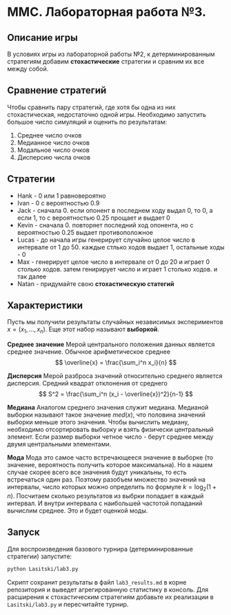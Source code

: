 # ММС. Лабораторная работа №3.

## Описание игры
В условиях игры из лабораторной работы  №2, к детерминированным стратегиям добавим **стохастические** стратегии и сравним их все между собой.

## Сравнение стратегий
Чтобы сравнить пару стратегий, где хотя бы одна из них стохастическая, недостаточно одной игры. Необходимо запустить большое число симуляций и оценить по результатам:
1. Среднее число очков
2. Медианное число очков
3. Модальное число очков
4. Дисперсию числа очков

## Стратегии
* Hank - 0 или 1 равновероятно
* Ivan - 0 с вероятностью $0.9$
* Jack - сначала 0. если опонент в последнем ходу выдал 0, то 0, а если 1, то с вероятностью $0.25$ прощает и выдает 0
* Kevin - сначала 0. повторяет последний ход опонента, но с вероятностью $0.25$ выдает противоположное
* Lucas - до начала игры генерирует случайно целое число в интервале от 1 до 50. каждые стлько ходов выдает 1, остальные ходы - 0 
* Max - генерирует целое число в интервале от 0 до 20 и играет 0 столько ходов. затем генирирует число и играет 1 столько ходов. и так далее
* Natan - придумайте свою **стохастическую статегий**


## Характеристики
Пусть мы получили результаты случайных независимых экспериментов $x = (x_1, \dots, x_n)$. Еще этот набор называют **выборкой**.

**Среднее значение**
Мерой центрального положения данных является среднее значение. Обычное арифметическое среднее
$$
\overline{x} = \frac{\sum_i^n x_i}{n}
$$

**Дисперсия**
Мерой разброса значений относительно среднего является дисперсия. Средний квадрат отклонения от среднего
$$
S^2 = \frac{\sum_i^n (x_i - \overline{x})^2}{n-1}
$$

**Медиана**
Аналогом среднего значения служит медиана.
Медианой выборки называют такое значение $med(x)$, что половина значений выборки меньше этого значения.
Чтобы вычислить медиану, необходимо отсортировать выборку и взять физически центральный элемент. Если размер выборки четное число - берут среднее между двумя центральными элементами.

**Мода**
Мода это самое часто встречающееся значение в выборке (то значение, вероятность получить которое максимальна). Но в нашем случае скорее всего все значения будут уникальны, то есть встречаться один раз. Поэтому разобъем множество значений на интервалы, число которых можно определить по формуле $k = \log_2(1 + n)$. Посчитаем сколько результатов из выбрки попадает в каждый интервал. И внутри интервала с наибольшей частотой попаданий вычислим среднее. Это и будет оценкой моды.

## Запуск
Для воспроизведения базового турнира (детерминированные стратегии) запустите:

```bash
python Lasitski/lab3.py
```

Скрипт сохранит результаты в файл `lab3_results.md` в корне репозитория и выведет агрегированную статистику в консоль. Для расширения к стохастическим стратегиям добавьте их реализации в `Lasitski/lab3.py` и пересчитайте турнир.
